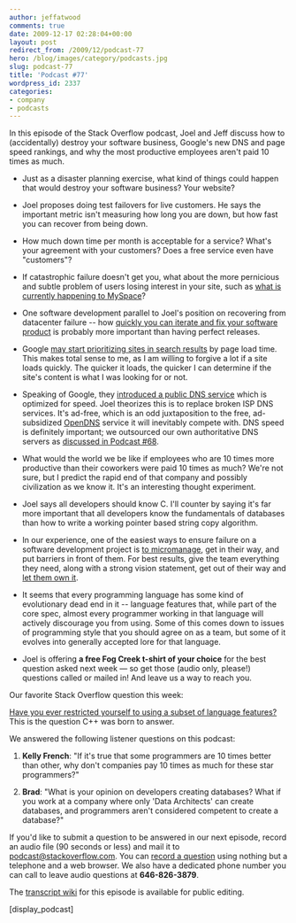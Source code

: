 ```yaml
---
author: jeffatwood
comments: true
date: 2009-12-17 02:28:04+00:00
layout: post
redirect_from: /2009/12/podcast-77
hero: /blog/images/category/podcasts.jpg
slug: podcast-77
title: 'Podcast #77'
wordpress_id: 2337
categories:
- company
- podcasts
---
```



In this episode of the Stack Overflow podcast, Joel and Jeff discuss how to (accidentally) destroy your software business, Google's new DNS and page speed rankings, and why the most productive employees aren't paid 10 times as much.








  * Just as a disaster planning exercise, what kind of things could happen that would destroy your software business? Your website?  



  * Joel proposes doing test failovers for live customers. He says the important metric isn't measuring how long you are down, but how fast you can recover from being down.


  * How much down time per month is acceptable for a service? What's your agreement with your customers? Does a free service even have "customers"?


  * If catastrophic failure doesn't get you, what about the more pernicious and subtle problem of users losing interest in your site, such as [what is currently happening to MySpace](http://is.gd/5piwM)?


  * One software development parallel to Joel's position on recovering from datacenter failure -- how [quickly you can iterate and fix your software product](http://www.codinghorror.com/blog/archives/001313.html) is probably more important than having perfect releases.


  * Google [may start prioritizing sites in search results](http://www.webpronews.com/topnews/2009/11/13/google-page-speed-may-be-a-ranking-factor-in-2010) by page load time. This makes total sense to me, as I am willing to forgive a lot if a site loads quickly. The quicker it loads, the quicker I can determine if the site's content is what I was looking for or not.


  * Speaking of Google, they [introduced a public DNS service](http://code.google.com/speed/public-dns/) which is optimized for speed. Joel theorizes this is to replace broken ISP DNS services. It's ad-free, which is an odd juxtaposition to the free, ad-subsidized [OpenDNS](http://www.opendns.com/) service it will inevitably compete with. DNS speed is definitely important; we outsourced our own authoritative DNS servers as [discussed in Podcast #68](http://blog.stackoverflow.com/2009/09/podcast-68/).


  * What would the world we be like if employees who are 10 times more productive than their coworkers were paid 10 times as much? We're not sure, but I predict the rapid end of that company and possibly civilization as we know it. It's an interesting thought experiment.


  * Joel says all developers should know C. I'll counter by saying it's far more important that all developers know the fundamentals of databases than how to write a working pointer based string copy algorithm.


  * In our experience, one of the easiest ways to ensure failure on a software development project is [to micromanage](http://www.codinghorror.com/blog/archives/001205.html), get in their way, and put barriers in front of them. For best results, give the team everything they need, along with a strong vision statement, get out of their way and [let them own it](http://www.codinghorror.com/blog/archives/000219.html).  



  * It seems that every programming language has some kind of evolutionary dead end in it -- language features that, while part of the core spec, almost every programmer working in that language will actively discourage you from using. Some of this comes down to issues of programming style that you should agree on as a team, but some of it evolves into generally accepted lore for that language.  



  * Joel is offering **a free Fog Creek t-shirt of your choice** for the best question asked next week — so get those (audio only, please!) questions called or mailed in! And leave us a way to reach you.




Our favorite Stack Overflow question this week:




[Have you ever restricted yourself to using a subset of language features?](http://stackoverflow.com/questions/1867857) This is the question C++ was born to answer.




We answered the following listener questions on this podcast:






  1. **Kelly French**: "If it's true that some programmers are 10 times better than other, why don't companies pay 10 times as much for these star programmers?"


  2. **Brad**: "What is your opinion on developers creating databases? What if you work at a company where only 'Data Architects' can create databases, and programmers aren't considered competent to create a database?"





If you'd like to submit a question to be answered in our next episode, record an audio file (90 seconds or less) and mail it to [podcast@stackoverflow.com](mailto:podcast@stackoverflow.com). You can [record a question](http://blog.stackoverflow.com/index.php/2008/05/recording-podcast-questions-using-your-telephone/) using nothing but a telephone and a web browser. We also have a dedicated phone number you can call to leave audio questions at **646-826-3879**.






The [transcript wiki](https://stackoverflow.fogbugz.com/default.asp?W29113) for this episode is available for public editing.




[display_podcast]



